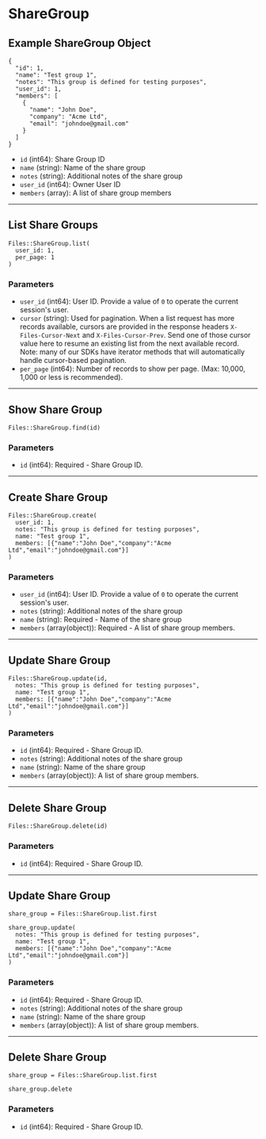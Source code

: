 # ShareGroup

## Example ShareGroup Object

```
{
  "id": 1,
  "name": "Test group 1",
  "notes": "This group is defined for testing purposes",
  "user_id": 1,
  "members": [
    {
      "name": "John Doe",
      "company": "Acme Ltd",
      "email": "johndoe@gmail.com"
    }
  ]
}
```

* `id` (int64): Share Group ID
* `name` (string): Name of the share group
* `notes` (string): Additional notes of the share group
* `user_id` (int64): Owner User ID
* `members` (array): A list of share group members


---

## List Share Groups

```
Files::ShareGroup.list(
  user_id: 1, 
  per_page: 1
)
```

### Parameters

* `user_id` (int64): User ID.  Provide a value of `0` to operate the current session's user.
* `cursor` (string): Used for pagination.  When a list request has more records available, cursors are provided in the response headers `X-Files-Cursor-Next` and `X-Files-Cursor-Prev`.  Send one of those cursor value here to resume an existing list from the next available record.  Note: many of our SDKs have iterator methods that will automatically handle cursor-based pagination.
* `per_page` (int64): Number of records to show per page.  (Max: 10,000, 1,000 or less is recommended).


---

## Show Share Group

```
Files::ShareGroup.find(id)
```

### Parameters

* `id` (int64): Required - Share Group ID.


---

## Create Share Group

```
Files::ShareGroup.create(
  user_id: 1, 
  notes: "This group is defined for testing purposes", 
  name: "Test group 1", 
  members: [{"name":"John Doe","company":"Acme Ltd","email":"johndoe@gmail.com"}]
)
```

### Parameters

* `user_id` (int64): User ID.  Provide a value of `0` to operate the current session's user.
* `notes` (string): Additional notes of the share group
* `name` (string): Required - Name of the share group
* `members` (array(object)): Required - A list of share group members.


---

## Update Share Group

```
Files::ShareGroup.update(id, 
  notes: "This group is defined for testing purposes", 
  name: "Test group 1", 
  members: [{"name":"John Doe","company":"Acme Ltd","email":"johndoe@gmail.com"}]
)
```

### Parameters

* `id` (int64): Required - Share Group ID.
* `notes` (string): Additional notes of the share group
* `name` (string): Name of the share group
* `members` (array(object)): A list of share group members.


---

## Delete Share Group

```
Files::ShareGroup.delete(id)
```

### Parameters

* `id` (int64): Required - Share Group ID.


---

## Update Share Group

```
share_group = Files::ShareGroup.list.first

share_group.update(
  notes: "This group is defined for testing purposes",
  name: "Test group 1",
  members: [{"name":"John Doe","company":"Acme Ltd","email":"johndoe@gmail.com"}]
)
```

### Parameters

* `id` (int64): Required - Share Group ID.
* `notes` (string): Additional notes of the share group
* `name` (string): Name of the share group
* `members` (array(object)): A list of share group members.


---

## Delete Share Group

```
share_group = Files::ShareGroup.list.first

share_group.delete
```

### Parameters

* `id` (int64): Required - Share Group ID.
